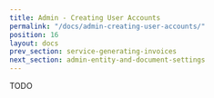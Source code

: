 ```yaml
---
title: Admin - Creating User Accounts
permalink: "/docs/admin-creating-user-accounts/"
position: 16
layout: docs
prev_section: service-generating-invoices
next_section: admin-entity-and-document-settings
---
```


TODO
